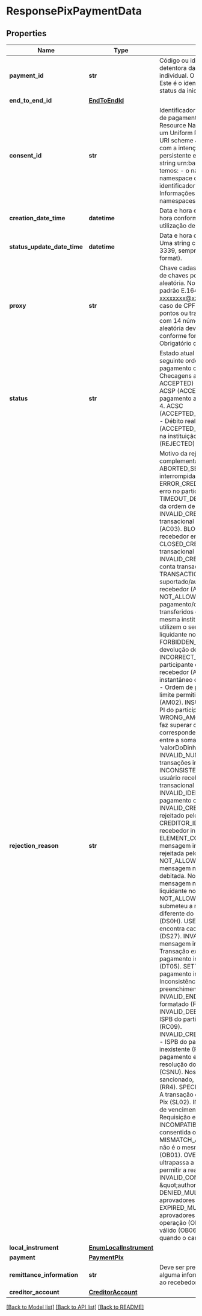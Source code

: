 # ResponsePixPaymentData

## Properties
Name | Type | Description | Notes
------------ | ------------- | ------------- | -------------
**payment_id** | **str** | Código ou identificador único informado pela instituição detentora da conta para representar   a iniciação de pagamento individual. O &#x60;paymentId&#x60; deve ser diferente do &#x60;endToEndId&#x60;.   Este é o identificador que deverá ser utilizado na consulta ao status da iniciação de pagamento efetuada.  | 
**end_to_end_id** | [**EndToEndId**](EndToEndId.md) |  | [optional] 
**consent_id** | **str** | Identificador único do consentimento criado para a iniciação de pagamento solicitada. Deverá ser um URN - Uniform Resource Name.   Um URN, conforme definido na [RFC8141](https://tools.ietf.org/html/rfc8141) é um Uniform Resource  Identifier - URI - que é atribuído sob o URI scheme \&quot;urn\&quot; e um namespace URN específico, com a intenção de que o URN  seja um identificador de recurso persistente e independente da localização.   Considerando a string urn:bancoex:C1DD33123 como exemplo para consentId temos: - o namespace(urn) - o identificador associado ao namespace da instituição transnmissora (bancoex)  - o identificador específico dentro do namespace (C1DD33123).   Informações mais detalhadas sobre a construção de namespaces devem ser consultadas na [RFC8141](https://tools.ietf.org/html/rfc8141).  | 
**creation_date_time** | **datetime** | Data e hora em que o recurso foi criado.   Uma string com data e hora conforme especificação RFC-3339,   sempre com a utilização de timezone UTC(UTC time format).  | 
**status_update_date_time** | **datetime** | Data e hora da última atualização da iniciação de pagamento.   Uma string com data e hora conforme especificação RFC-3339,   sempre com a utilização de timezone UTC(UTC time format).  | 
**proxy** | **str** | Chave cadastrada no DICT pertencente ao recebedor. Os tipos de chaves podem ser: telefone, e-mail, cpf/cnpj ou chave aleatória.   No caso de telefone celular deve ser informado no padrão E.1641.   Para e-mail deve ter o formato xxxxxxxx@xxxxxxx.xxx(.xx) e no máximo 77 caracteres.   No caso de CPF deverá ser informado com 11 números, sem pontos ou traços.   Para o caso de CNPJ deverá ser informado com 14 números, sem pontos ou traços.   No caso de chave aleatória deve ser informado o UUID gerado pelo DICT, conforme formato especificado na RFC41223.   [Restrição] Obrigatório quando o campo localInstrument for igual a DICT.  | [optional] 
**status** | **str** | Estado atual da iniciação de pagamento. O estado evolui na seguinte ordem:   1. PDNG (PENDING) - Iniciação de pagamento ou transação de pagamento está pendente. Checagens adicionais em realização.   2. PART (PARTIALLY ACCEPTED) - Aguardando autorização múltipla alçada.   3. ACSP (ACCEPTED_SETTLEMENT_IN_PROCESS) - Iniciação de pagamento aceita e processamento do pagamento foi iniciado.   4. ACSC (ACCEPTED_SETTLEMENT_COMPLETED_DEBITOR_ACCOUNT) - Débito realizado na conta do pagador.   5. ACCC (ACCEPTED_SETTLEMENT_COMPLETED) - Crédito realizado na instituição de destino.   Em caso insucesso:   RJCT (REJECTED) - Instrução de pagamento rejeitada.  | 
**rejection_reason** | **str** | Motivo da rejeição do pagamento. Informações complementares sobre o motivo do status.   ABORTED_SETTLEMENT_TIMEOUT - Liquidação da transação interrompida devido a timeout no SPI (AB03). ERROR_CREDITOR_AGENT - Transação interrompida devido a erro no participante do usuário recebedor (AB09). TIMEOUT_DEBTOR_AGENT - Timeout do participante emissor da ordem de pagamento (AB11). INVALID_CREDITOR_ACCOUNT_NUMBER - Número da conta transacional do usuário recebedor inexistente ou inválido (AC03). BLOCKED_ACCOUNT - Conta transacional do usuário recebedor encontra-se bloqueada (AC06). CLOSED_CREDITOR_ACCOUNT_NUMBER - Número da conta transacional do usuário recebedor encerrada (AC07). INVALID_CREDITOR_ACCOUNTTYPE - Tipo incorreto para a conta transacional do usuário recebedor (AC14). TRANSACTION_NOT_SUPPORTED - Tipo de transação não é suportado/autorizado na conta transacional do usuário recebedor (AG03). Exemplo: transferência para conta salário. NOT_ALLOWED_BOOK_TRANSFER - Não é permitida ordem de pagamento/devolução no SPI cujos recursos sejam transferidos de uma conta transacional para outra em uma mesma instituição participante ou entre participantes que utilizem o serviço de liquidação de um mesmo participante liquidante no SPI (booktransfer) (AG12). FORBIDDEN_RETURN_PAYMENT - Não é permitido devolver a devolução de um pagamento instantâneo (AG13). INCORRECT_AGENT - Participante direto não é liquidante do participante do usuário pagador / participante do usuário recebedor (AGNT). ZERO_AMOUNT - Ordem de pagamento instantâneo com valor zero (AM01). NOT_ALLOWED_AMOUNT - Ordem de pagamento/devolução em valor que faz superar o limite permitido para o tipo de conta transacional creditada (AM02). INSUFFICIENT_FUNDS - Saldo insuficiente na conta PI do participante do usuário pagador (AM04). WRONG_AMOUNT - Devolução de pagamento em valor que faz superar o valor da ordem de pagamento instantâneo correspondente (AM09). INVALID_AMOUNT - Divergência entre a somatória dos valores do bloco ‘valorDoDinheiroOuCompra’ e o campo ‘valor’ (AM12). INVALID_NUMBER_OF_TRANSACTIONS - Quantidade de transações inválida (AM18). INCONSISTENT_WITH_END_CUSTOMER - CPF/CNPJ do usuário recebedor não é consistente com o titular da conta transacional especificada (BE01). INVALID_IDENTIFICATION_CODE - Código de situação de pagamento ou de erro inválido (BE15). INVALID_CREDITOR_IDENTIFICATION_CODE - QR Code rejeitado pelo participante do usuário recebedor (BE17). CREDITOR_IDENTIFIER_INCORRECT - CPF/CNPJ do usuário recebedor incorreto (CH11). ELEMENT_CONTENT_FORMALLY_INCORRECT - Elemento da mensagem incorreto (CH16). ORDER_REJECTED - Ordem rejeitada pelo participante do usuário recebedor (DS04). NOT_ALLOWED_PAYMENT - Participante que assinou a mensagem não é autorizado a realizar a operação na conta PI debitada. No caso em que o participante que assinou a mensagem não é o titular da conta PI debitada nem é o liquidante no SPI do participante do usuário pagador (DS0G). NOT_ALLOWED_ACCOUNT - ISPB do participante que submeteu a resposta à ordem de pagamento/devolução diferente do ISPB do participante creditado pela ordem (DS0H). USER_NOT_YET_ACTIVATED - Participante não se encontra cadastrado ou ainda não iniciou a operação no SPI (DS27). INVALID_CREATION_DATE - Data e Hora do envio da mensagem inválida (DT02). INVALID_CUT_OFF_DATE - Transação extrapola o prazo máximo para devolução de pagamento instantâneo regulamentado pelo Arranjo PIX (DT05). SETTLEMENT_FAILED - Erro no processamento do pagamento instantâneo (ED05). INVALID_PURPOSE - Inconsistência entre a finalidade da transação e o preenchimento do bloco elementos Structured (FF07). INVALID_END_TO_END_ID - Identificador da operação mal formatado (FF08). INVALID_DEBTOR_CLEARING_SYSTEM_MEMBER_IDENTIFIER - ISPB do participante do usuário pagador inválido ou inexistente (RC09). INVALID_CREDITOR_CLEARING_SYSTEM_MEMBER_IDENTIFIER - ISPB do participante do usuário recebedor inválido ou inexistente (RC10). REGULATORY_REASON - Ordem de pagamento em que o usuário pagador é sancionado por resolução do Conselho de Segurança das Nações Unidas (CSNU). Nos casos em que o usuário recebedor for o sancionado, a ordem de pagamento não deve ser rejeitada (RR4). SPECIFIC_SERVICE_OFFERED_BY_CREDITOR_AGENT - A transação original não está relacionada ao serviço de Saque Pix (SL02). INVALID_BILL - Validação de expiração, validação de vencimento, Status Válido (INDT).   OPERATION_WINDOW - Requisição está fora da janela de funcionamento (IDEA).   INCOMPATIBLE_DATE - Data do pagamento divergente da data consentida ou divergente da data atual do QR Code (TERM).   MISMATCH_AMOUNT - O valor informado no consentimento não é o mesmo valor do informado no payload de pagamento (OB01).   OVER_LIMIT - O valor (ou quantidade de transações) ultrapassa a faixa de limite parametrizada na detentora para permitir a realização de transações pelo cliente (OB02).    INVALID_CONSENT - Consentimento inválido (status não é \&quot;authorised\&quot; ou está expirado) (OB03).   DENIED_MULTIPLE_AUTHORISATIONS - Um (ou mais) aprovadores na detentora recusaram a operação (OB04).   EXPIRED_MULTIPLE_AUTHORISATIONS - Um (ou mais) aprovadores na detentora não tomaram ação para aprovar a operação (OB05).   EXPIRED_BILL - O QR Code não é mais válido (OB06).   [Restrição] Esse motivo deverá ser enviado quando o campo /data/status for igual a RJCT (REJECTED).    | [optional] 
**local_instrument** | [**EnumLocalInstrument**](EnumLocalInstrument.md) |  | 
**payment** | [**PaymentPix**](PaymentPix.md) |  | 
**remittance_information** | **str** | Deve ser preenchido sempre que o usuário pagador inserir alguma informação adicional em um pagamento, a ser enviada ao recebedor.  | [optional] 
**creditor_account** | [**CreditorAccount**](CreditorAccount.md) |  | 

[[Back to Model list]](../README.md#documentation-for-models) [[Back to API list]](../README.md#documentation-for-api-endpoints) [[Back to README]](../README.md)

